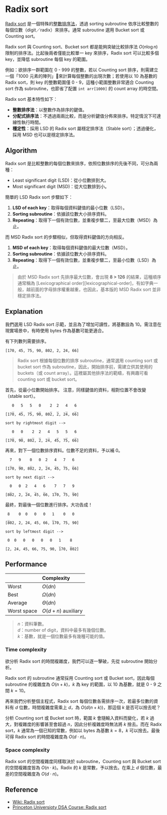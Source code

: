 # Radix sort

[Radix sort][wiki-radix-sort] 是一個特殊的[整數排序法][wiki-integer-sorting]，透過 sorting subroutine 依序比較整數的每個位數（digit／radix）來排序。通常 subroutine 選用 Bucket sort 或 Counting sort。

Radix sort 與 Counting sort、Bucket sort 都是能夠突破比較排序法 $O(n \log n)$ 限制的排序法。比起後兩者僅能比較單一 key 來排序，Radix sort 可以比較多個 key，並降低 subroutine 每個 key 的範圍。

例如：欲排序一群範圍在 0 - 999 的整數，若以 Counting sort 排序，則需建立一個「1000 元素的陣列」來計算每個整數的出現次數；若使用以 10 為基數的 Radix sort，則 key 的整數範圍僅 0 - 9，這種小範圍整數非常適合 Counting sort 作為 subroutine，也節省了配置 `int arr[1000]` 的 count array 的時空間。

Radix sort 基本特性如下：

- **整數排序法**：以整數作為排序的鍵值。
- **分配式排序法**：不透過兩兩比較，而是分析鍵值分佈來排序。特定情況下可達線性執行時間。
- **穩定性**：採用 LSD 的 Radix sort 屬穩定排序法（Stable sort）；透過優化，採用 MSD 也可以是穩定排序法。

## Algorithm

Radix sort 是比較整數的每個位數來排序，依照位數排序的先後不同，可分為兩種：

- Least significant digit (LSD)：從小位數排到大。
- Most significant digit (MSD)：從大位數排到小。

簡單的 LSD Radix sort 步驟如下：

1. **LSD of each key**：取得每個資料鍵值的最小位數（LSD）。
2. **Sorting subroutine**：依據該位數大小排序資料。
3. **Repeating**：取得下一個有效位數，並重複步驟二，至最大位數（MSD）為止。


而 MSD Radix sort 的步驟相似，但取得資料鍵值的方向相反。

1. **MSD of each key**：取得每個資料鍵值的最大位數（MSD）。
2. **Sorting subroutine**：依據該位數大小排序資料。
3. **Repeating**：取得下一個有效位數，並重複步驟二，至最小位數（LSD）為止。

> 由於 MSD Radix sort 先排序最大位數，會出現 **8 > 126** 的結果，這種順序通常稱為 [Lexicographical order][lexicographical-order]，有如字典一般，越前面的字母排序權重越重，也因此，基本版的 MSD Radix sort 並非穩定排序法。

## Explanation

我們選用 LSD Radix sort 示範，並且為了增加可讀性，將基數設為 10。需注意在現實場景中，有時使用 bytes 作為基數可能更適合。

有下列數列需要排序。

```
[170, 45, 75, 90, 802, 2, 24, 66]
```

> Radix sort 根據每個位數的排序 subroutine，通常選用 counting sort 或 bucket sort 作為 subroutine，因此，開始排序前，需建立供其使用的 buckets（或 count array）。這裡屬其他排序法的範疇，有興趣可看 counting sort 或 bucket sort。

首先，從最小位數開始排序。
注意，同樣鍵值的資料，相對位置不會改變（stable sort）。

```
   0   5   5   0    2  2   4   6
   _   _   _   _    _  _   _   _
[170, 45, 75, 90, 802, 2, 24, 66]

sort by rightmost digit -->

   0   0    2  2   4   5   5   6
   _   _    _  _   _   _   _   _
[170, 90, 802, 2, 24, 45, 75, 66]
```

再來，對下一個位數排序資料。位數不足的資料，予以補 0。

```
  7   9    0   0  2   4   7   6
  _   _    _      _   _   _   _
[170, 90, 802, 2, 24, 45, 75, 66]

sort by next digit -->

  0   0  2   4   6    7   7   9
  _      _   _   _    _   _   _
[802, 2, 24, 45, 66, 170, 75, 90]
```

最終，對最後一個位數進行排序。大功告成！

```
 8    0  0   0   0   1    0   0
 _                   _
[802, 2, 24, 45, 66, 170, 75, 90]

sort by leftmost digit -->

 0  0   0   0   0   0   1    8
                        _    _
[2, 24, 45, 66, 75, 90, 170, 802]
```

## Performance

|              | Complexity           |
| :----------- | :------------------- |
| Worst        | $O(dn)$              |
| Best         | $\Omega(dn)$         |
| Average      | $\Theta(dn)$         |
| Worst space  | $O(d + n)$ auxiliary |

> $n$：資料筆數。  
> $d$：number of digit，資料中最多有幾個位數。  
> $k$：基數，就是一個位數最多有幾種可能的值。

### Time complexity

欲分析 Radix sort 的時間複雜度，我們可以逐一擊破，先從 subroutine 開始分析。

Radix sort 的 subroutine 通常採用 Counting sort 或 Bucket sort，因此每個 subroutine 的複雜度為 $O(n + k)$，$k$ 為 key 的範圍，以 10 為基數，就是 0 - 9 之間 $k = 10$。

再來我們分析整個主程式，Radix sort 每個位數各需排序一次，若最多位數的資料有 $d$ 位數，時間複雜度需乘上 $d$，為 $O(d (n + k))$，那這個 $k$ 是否可以捨去呢？

分析 Counting sort 或 Bucket sort 時，範圍 $k$ 會隨輸入資料而變化，若 $k$ 過大，對複雜度的影響甚至會超過 $n$，因此分析複雜度時無法將 $k$ 捨去。而在 Radix sort，$k$ 通常為一個已知的常數，例如以 bytes 為基數 $k = 8$，$k$ 可以捨去。最後可得 Radix sort 的時間複雜度為 $O(d \cdot n)$。

### Space complexity

Radix sort 的空間複雜度同樣取決於 subroutine，Counting sort 與 Bucket sort 的空間複雜度皆為 $O(n \cdot k)$。Radix 的 $k$ 是常數，予以捨去。在乘上 $d$ 個位數，最差的空間複雜度為 $O(d \cdot n)$。

## Reference

- [Wiki: Radix sort][wiki-radix-sort]
- [Princeton Universioty DSA Course: Radix sort][dsa-radix-sort]

[wiki-radix-sort]: https://en.wikipedia.org/wiki/Radix_sort

[wiki-integer-sorting]: https://en.wikipedia.org/wiki/Integer_sorting
[wiki-lexicographical-order]: https://en.wikipedia.org/wiki/Lexicographical_order

[dsa-radix-sort]: https://www.cs.princeton.edu/~rs/AlgsDS07/18RadixSort.pdf
